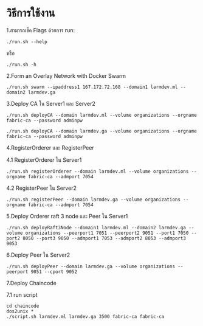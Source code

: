 # วิธีการใช้งาน
1.สามารถเช็ค Flags ด้วยการ run:
```** PaworShell 
./run.sh --help
```
หรือ
```** PaworShell 
./run.sh -h
```

2.Form an Overlay Network with Docker Swarm
```** PaworShell 
./run.sh swarm --ipaddress1 167.172.72.168 --domain1 larmdev.ml --domain2 larmdev.ga
```

3.Deploy CA ใน Server1 และ Server2
```** PaworShell 
./run.sh deployCA --domain larmdev.ml --volume organizations --orgname fabric-ca --password adminpw

./run.sh deployCA --domain larmdev.ga --volume organizations --orgname fabric-ca --password adminpw
```

4.RegisterOrderer และ RegisterPeer

4.1 RegisterOrderer ใน Server1
```** PaworShell 
./run.sh registerOrderer --domain larmdev.ml --volume organizations --orgname fabric-ca --admport 7054
```

4.2 RegisterPeer ใน Server2
```** PaworShell 
./run.sh registerPeer --domain larmdev.ga --volume organizations --orgname fabric-ca --admport 7054
```

5.Deploy Orderer raft 3 node และ Peer ใน Server1
```** PaworShell 
./run.sh deployRaft3Node --domain1 larmdev.ml --domain2 larmdev.ga --volume organizations --peerport1 7051 --peerport2 9051 --port1 7050 --port2 8050 --port3 9050 --admport1 7053 --admport2 8053 --admport3 9053
```

6.Deploy Peer ใน Server2
```** PaworShell 
./run.sh deployPeer --domain larmdev.ga --volume organizations --peerport 9051 --cport 9052
```

7.Deploy Chaincode

7.1 run script
```** PaworShell 
cd chaincode
dos2unix *
./script.sh larmdev.ml larmdev.ga 3500 fabric-ca fabric-ca
```

